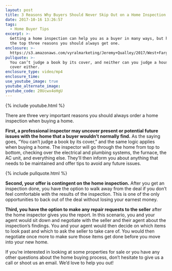 ```yaml
---
layout: post
title: 3 Reasons Why Buyers Should Never Skip Out on a Home Inspection
date: 2017-10-16 13:26:57
tags:
  - Home Buyer Tips
excerpt: >-
  Getting a home inspection can help you as a buyer in many ways, but here are
  the top three reasons you should always get one.
enclosure: >-
  https://s3.amazonaws.com/vyralmarketing/Jeremy+Qualley/2017/West+Fargo+Real+Estate-+3+Reasons+to+Have+a+Home+Inspection.mp4
pullquote: >-
  You can’t judge a book by its cover, and neither can you judge a house by its
  cover either.
enclosure_type: video/mp4
enclosure_time:
use_youtube_image: true
youtube_alternate_image:
youtube_code: 20Ucwx4oHgU
---
```



{% include youtube.html %}

There are three very important reasons you should always order a home inspection when buying a home.&nbsp;

**First, a professional inspector may uncover present or potential future issues with the home that a buyer wouldn’t normally find.** As the saying goes, “You can’t judge a book by its cover,” and the same logic applies when buying a home. The inspector will go through the home from top to bottom, checking over the electrical and plumbing systems, the furnace, the AC unit, and everything else. They’ll then inform you about anything that needs to be maintained and offer tips to avoid any future issues.&nbsp;

{% include pullquote.html %}

**Second, your offer is contingent on the home inspection.** After you get an inspection done, you have the option to walk away from the deal if you don’t feel comfortable with the results of the inspection. This is one of the only opportunities to back out of the deal without losing your earnest money.&nbsp;

**Third, you have the option to make any repair requests to the seller** after the home inspector gives you the report. In this scenario, you and your agent would sit down and negotiate with the seller and their agent about the inspection’s findings. You and your agent would then decide on which items to look past and which to ask the seller to take care of. You would then negotiate once more to make sure those items get done before you move into your new home.&nbsp;

If you’re interested in looking at some properties for sale or you have any other questions about the home buying process, don’t hesitate to give us a call or shoot us an email. We’d love to help you out!